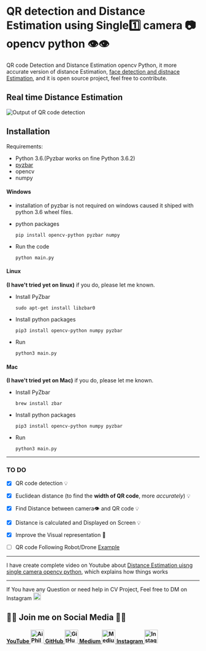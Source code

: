 # QR detection and Distance Estimation using Single:one: camera :camera: opencv python :eye::eye:

QR code Detection and Distance Estimation opencv Python, it more accurate version of distance Estimation, [face detection and distnace Estimation](https://github.com/Asadullah-Dal17/Distance_measurement_using_single_camera), and it is open source project, feel free to contribute.

## Real time Distance Estimation

<img src="resultgif.gif" alt="Output of QR code detection">


## Installation
Requirements: 
- Python 3.6.(Pyzbar works on fine Python 3.6.2) 
- [pyzbar](https://pypi.org/project/pyzbar/)
- opencv
- numpy 

#### Windows

- installation of pyzbar is not required on windows caused it shiped with python 3.6 wheel files.
  
- python packages 
  
    ` pip install opencv-python pyzbar numpy `

- Run the code

    `python main.py`
#### Linux 

**(I have't tried yet on linux)** if you do, please let me known.


- Install PyZbar

    `sudo apt-get install libzbar0`  
- Install python packages
  
  `pip3 install opencv-python numpy pyzbar`

- Run
  
    `python3 main.py`
#### Mac

**(I have't tried yet on Mac)** if you do, please let me known.

- Install PyZbar
  
  `brew install zbar`

- Install python packages
  
  `pip3 install opencv-python numpy pyzbar`

- Run
  
    `python3 main.py`
---
### TO DO
<!-- markdownlint-capture -->
<!-- markdownlint-enable-file MD000 -->

- [x]  QR code detection :bulb:

- [x] Euclidean distance (to find the **width of QR code**, more *accurately*) :bulb:
  
- [x] Find Distance between camera:eye: and QR code :bulb:

- [x] Distance is calculated and Displayed on Screen :bulb: 
  
- [x] Improve the Visual representation :green_heart:
- [ ] QR code Following Robot/Drone [Example](https://github.com/Asadullah-Dal17/Face-Following-Robot-using-Distance-Estimation)

----

I have create complete video on Youtube about [Distance Estimation uisng  single camera opencv python](https://www.youtube.com/watch?v=zzJfAw3ASzY), which explains how things works

---
If You have any Question or need help in CV Project, Feel free to DM on Instagram  <a href="https://www.instagram.com/aiphile17/">  <img alt="Instagram" src="https://user-images.githubusercontent.com/66181793/131223931-32d84c10-88b4-4cd6-8eb8-89f06c3b5b51.png"  width="20"> </a>

## 💚🖤 Join me on Social Media 🖤💚

<h4><a href="https://www.youtube.com/c/aiphile"> YouTube  <img alt="AiPhile Youtube" src="https://user-images.githubusercontent.com/66181793/131223988-882d53a0-4882-468f-9bd7-46b46466baae.png"  width="35"> </a>
 <a href="https://github.com/Asadullah-Dal17">  GitHub   <img alt="GitHub" src="https://user-images.githubusercontent.com/66181793/131223930-9fd2bfc7-9c43-465d-a057-55f3292f3b2b.png"  width="35"> </a>
  <a href="https://medium.com/@asadullah92c">  Medium   <img alt="Medium" src="https://user-images.githubusercontent.com/66181793/146642235-bde4be12-603d-4eed-bd44-5b28829e17b3.png"  width="35"> </a>
  <a href="https://www.instagram.com/aiphile17/">   Instagram <img alt="Instagram" src="https://user-images.githubusercontent.com/66181793/131223931-32d84c10-88b4-4cd6-8eb8-89f06c3b5b51.png"  width="35"> </a> </h4>
